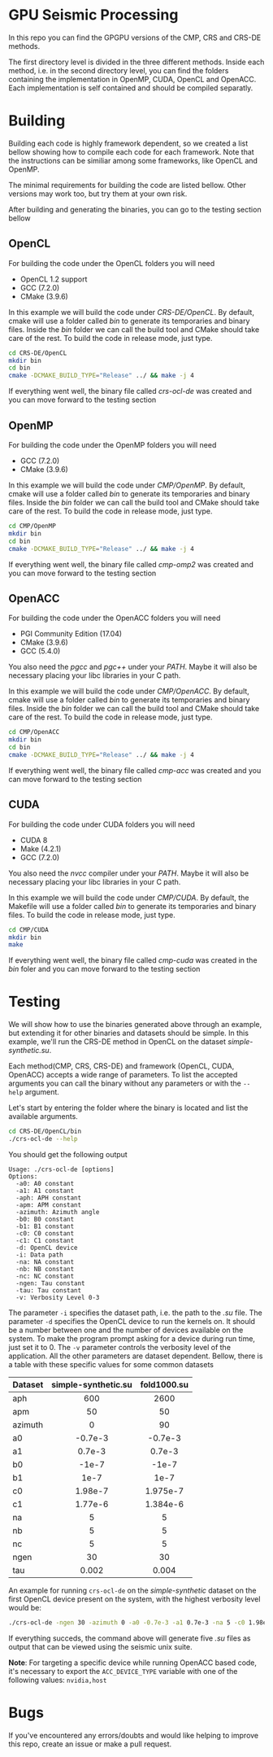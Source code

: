 # GPU Seismic Processing
In this repo you can find the GPGPU versions of the CMP, CRS and CRS-DE methods.

The first directory level is divided in the three different methods. Inside each method, i.e. in the second directory level, you can find the folders containing the implementation in OpenMP, CUDA, OpenCL and OpenACC. Each implementation is self contained and should be compiled separatly.

# Building
Building each code is highly framework dependent, so we created a list bellow showing how to compile each code for each framework. Note that the instructions can be similiar among some frameworks, like OpenCL and OpenMP.

The minimal requirements for building the code are listed bellow. Other versions may work too, but try them at your own risk.

After building and generating the binaries, you can go to the testing section bellow

## OpenCL
For building the code under the OpenCL folders you will need
- OpenCL 1.2 support
- GCC (7.2.0)
- CMake (3.9.6)

In this example we will build the code under *CRS-DE/OpenCL*. By default, cmake will use a folder called *bin* to generate its temporaries and binary files. Inside the *bin* folder we can call the build tool and CMake should take care of the rest. To build the code in release mode, just type.
```sh
cd CRS-DE/OpenCL
mkdir bin
cd bin
cmake -DCMAKE_BUILD_TYPE="Release" ../ && make -j 4
```
If everything went well, the binary file called *crs-ocl-de* was created and you can move forward to the testing section

## OpenMP
For building the code under the OpenMP folders you will need
- GCC (7.2.0)
- CMake (3.9.6)

In this example we will build the code under *CMP/OpenMP*. By default, cmake will use a folder called *bin* to generate its temporaries and binary files. Inside the *bin* folder we can call the build tool and CMake should take care of the rest. To build the code in release mode, just type.
```sh
cd CMP/OpenMP
mkdir bin
cd bin
cmake -DCMAKE_BUILD_TYPE="Release" ../ && make -j 4
```
If everything went well, the binary file called *cmp-omp2* was created and you can move forward to the testing section

## OpenACC
For building the code under the OpenACC folders you will need
- PGI Community Edition (17.04)
- CMake (3.9.6)
- GCC (5.4.0)

You also need the *pgcc* and *pgc++* under your *PATH*. Maybe it will also be necessary placing your libc libraries in your C path.

In this example we will build the code under *CMP/OpenACC*. By default, cmake will use a folder called *bin* to generate its temporaries and binary files. Inside the *bin* folder we can call the build tool and CMake should take care of the rest. To build the code in release mode, just type.
```sh
cd CMP/OpenACC
mkdir bin
cd bin
cmake -DCMAKE_BUILD_TYPE="Release" ../ && make -j 4
```
If everything went well, the binary file called *cmp-acc* was created and you can move forward to the testing section

## CUDA
For building the code under CUDA folders you will need
- CUDA 8
- Make (4.2.1)
- GCC (7.2.0)

You also need the *nvcc* compiler under your *PATH*. Maybe it will also be necessary placing your libc libraries in your C path.

In this example we will build the code under *CMP/CUDA*. By default, the Makefile will use a folder called *bin* to generate its temporaries and binary files. To build the code in release mode, just type.
```sh
cd CMP/CUDA
mkdir bin
make
```
If everything went well, the binary file called *cmp-cuda* was created in the *bin* foler and you can move forward to the testing section

# Testing
We will show how to use the binaries generated above through an example, but extending it for other binaries and datasets should be simple. In this example, we'll run the CRS-DE method in OpenCL on the dataset *simple-synthetic.su*.

Each method(CMP, CRS, CRS-DE) and framework (OpenCL, CUDA, OpenACC) accepts a wide range of parameters. To list the accepted arguments you can call the binary without any parameters or with the `--help` argument.

Let's start by entering the folder where the binary is located and list the available arguments.
```sh
cd CRS-DE/OpenCL/bin
./crs-ocl-de --help
```

You should get the following output
```
Usage: ./crs-ocl-de [options]
Options:
  -a0: A0 constant
  -a1: A1 constant
  -aph: APH constant
  -apm: APM constant
  -azimuth: Azimuth angle
  -b0: B0 constant
  -b1: B1 constant
  -c0: C0 constant
  -c1: C1 constant
  -d: OpenCL device
  -i: Data path
  -na: NA constant
  -nb: NB constant
  -nc: NC constant
  -ngen: Tau constant
  -tau: Tau constant
  -v: Verbosity Level 0-3
```

The parameter `-i` specifies the dataset path, i.e. the path to the *.su* file. The parameter `-d` specifies the OpenCL device to run the kernels on. It should be a number between one and the number of devices available on the system. To make the program prompt asking for a device during run time, just set it to 0. The `-v` parameter controls the verbosity level of the application. All the other parameters are dataset dependent. Bellow, there is a table with these specific values for some common datasets

| Dataset | simple-synthetic.su | fold1000.su |
|---------|:-------------------:|:-----------:|
| aph     | 600                 | 2600        |
| apm     | 50                  | 50          |
| azimuth | 0                   | 90          |
| a0      | -0.7e-3             | -0.7e-3     |
| a1      | 0.7e-3              | 0.7e-3      |
| b0      | -1e-7               | -1e-7       |
| b1      | 1e-7                | 1e-7        |
| c0      | 1.98e-7             | 1.975e-7    |
| c1      | 1.77e-6             | 1.384e-6    |
| na      | 5                   | 5           |
| nb      | 5                   | 5           |
| nc      | 5                   | 5           |
| ngen    | 30                  | 30          |
| tau     | 0.002               | 0.004       |

An example for running `crs-ocl-de` on the *simple-synthetic* dataset on the first OpenCL device present on the system, with the highest verbosity level would be:

```sh
./crs-ocl-de -ngen 30 -azimuth 0 -a0 -0.7e-3 -a1 0.7e-3 -na 5 -c0 1.98e-7 -c1 1.77e-6 -nc 5 -b0 -1e-7 -b1 1e-7 -nb 5 -aph 600 -apm 50 -tau 0.002 -d 1 -v 4 -i ../../../datasets/simple-synthetic.su
```

If everything succeds, the command above will generate five *.su* files as output that can be viewed using the seismic unix suite.

**Note**: For targeting a specific device while running OpenACC based code, it's necessary to export the `ACC_DEVICE_TYPE` variable with one of the following values: `nvidia,host`

# Bugs
If you've encountered any errors/doubts and would like helping to improve this repo, create an issue or make a pull request.

